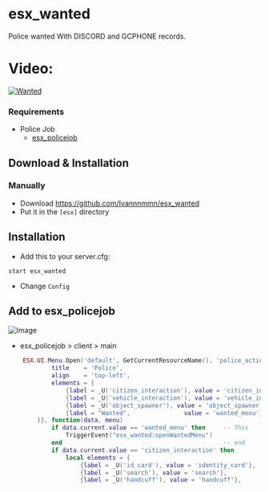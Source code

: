 # esx_wanted
 
Police wanted With DISCORD and GCPHONE records.

# Video:
[![Wanted](https://i.imgur.com/kocnx1B.png)](https://www.youtube.com/watch?v=xNXcUa15gng)

### Requirements
* Police Job
  * [esx_policejob](https://github.com/ESX-Org/esx_policejob)
  
## Download & Installation
### Manually
- Download https://github.com/Ivannnmmn/esx_wanted
- Put it in the `[esx]` directory

## Installation
- Add this to your server.cfg:
```
start esx_wanted
```
- Change `Config`

## Add to esx_policejob
![Image](https://i.imgur.com/UEdxmbC.png)
- esx_policejob > client > main
```LUA
	ESX.UI.Menu.Open('default', GetCurrentResourceName(), 'police_actions', {
			title    = 'Police',
			align    = 'top-left',
			elements = {
				{label = _U('citizen_interaction'), value = 'citizen_interaction'},
				{label = _U('vehicle_interaction'), value = 'vehicle_interaction'},
				{label = _U('object_spawner'), value = 'object_spawner'},
				{label = "Wanted",               value = 'wanted_menu'}  -- This
		}}, function(data, menu)
			if data.current.value == 'wanted_menu' then		-- This
				TriggerEvent("esx_wanted:openWantedMenu")
			end												-- end
			if data.current.value == 'citizen_interaction' then
				local elements = {
					{label = _U('id_card'), value = 'identity_card'},
					{label = _U('search'), value = 'search'},
					{label = _U('handcuff'), value = 'handcuff'},
```